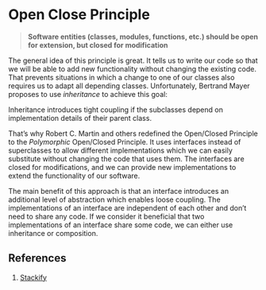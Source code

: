 # Open Close Principle

>  **Software entities (classes, modules, functions, etc.) should be open for extension, but closed for modification**

The general idea of this principle is great. It tells us to write our code so that we will be able to add new functionality without changing the existing code. That prevents situations in which a change to one of our classes also requires us to adapt all depending classes. Unfortunately, Bertrand Mayer proposes to use _inheritance_ to achieve this goal:

Inheritance introduces tight coupling if the subclasses depend on implementation details of their parent class.

That’s why Robert C. Martin and others redefined the Open/Closed Principle to the *Polymorphic* Open/Closed Principle. It uses interfaces instead of superclasses to allow different implementations which we can easily substitute without changing the code that uses them. The interfaces are closed for modifications, and we can provide new implementations to extend the functionality of our software.

The main benefit of this approach is that an interface introduces an additional level of abstraction which enables loose coupling. The implementations of an interface are independent of each other and don’t need to share any code. If we consider it beneficial that two implementations of an interface share some code, we can either use inheritance or composition.


## References

1. [Stackify](https://stackify.com/solid-design-open-closed-principle/)